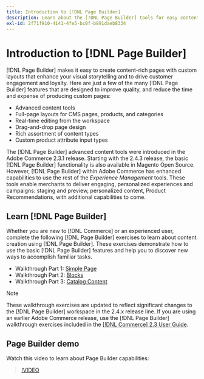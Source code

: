 ```yaml
---
title: Introduction to [!DNL Page Builder]
description: Learn about the [!DNL Page Builder] tools for easy content creation in Adobe Commerce and Magento Open Source.
exl-id: 2f71f910-4141-4fe5-bc0f-b891daeb8334
---
```

# Introduction to [!DNL Page Builder]

[!DNL Page Builder] makes it easy to create content-rich pages with custom layouts that enhance your visual storytelling and to drive customer engagement and loyalty. Here are just a few of the many [!DNL Page Builder] features that are designed to improve quality, and reduce the time and expense of producing custom pages:

- Advanced content tools
- Full-page layouts for CMS pages, products, and categories
- Real-time editing from the workspace
- Drag-and-drop page design
- Rich assortment of content types
- Custom product attribute input types

The [!DNL Page Builder] advanced content tools were introduced in the Adobe Commerce 2.3.1 release. Starting with the 2.4.3 release, the basic [!DNL Page Builder] functionality is also available in Magento Open Source. However, [!DNL Page Builder] within Adobe Commerce has enhanced capabilities to use the rest of the _Experience Management_ tools. These tools enable merchants to deliver engaging, personalized experiences and campaigns: staging and preview, personalized content, Product Recommendations, with additional capabilities to come.

## Learn [!DNL Page Builder]

Whether you are new to [!DNL Commerce] or an experienced user, complete the following [!DNL Page Builder] exercises to learn about content creation using [!DNL Page Builder]. These exercises demonstrate how to use the basic [!DNL Page Builder] features and help you to discover new ways to accomplish familiar tasks.

- Walkthrough Part 1: [Simple Page](1-simple-page.md)
- Walkthrough Part 2: [Blocks](2-blocks.md)
- Walkthrough Part 3: [Catalog Content](3-catalog-content.md)

>[!NOTE]
>
>These walkthrough exercises are updated to reflect significant changes to the [!DNL Page Builder] workspace in the 2.4.x release line. If you are using an earlier Adobe Commerce release, use the [!DNL Page Builder] walkthrough exercises included in the [[!DNL Commerce] 2.3 User Guide](https://docs.magento.com/user-guide/v2.3/cms/page-builder-learn.html).

## Page Builder demo

Watch this video to learn about Page Builder capabilities:

>[!VIDEO](https://video.tv.adobe.com/v/343781?quality=12)